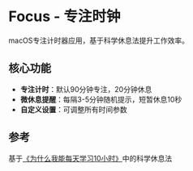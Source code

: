 # Focus - 专注时钟

macOS专注计时器应用，基于科学休息法提升工作效率。

## 核心功能

- **专注计时**：默认90分钟专注，20分钟休息
- **微休息提醒**：每隔3-5分钟随机提示，短暂休息10秒
- **自定义设置**：可调整所有时间参数

## 参考

基于[《为什么我能每天学习10小时》](https://www.bilibili.com/video/BV1naLozQEBq)中的科学休息法
